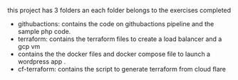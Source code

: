

this project has 3 folders an each folder belongs to the exercises completed
- githubactions: contains the code on githubactions pipeline and the sample php code.
- terraform: contains the terraform files to create a load balancer and a gcp vm
- contains the the docker files and docker compose file  to launch a wordpress app .
- cf-terraform:  contains the script to generate terraform from cloud flare

